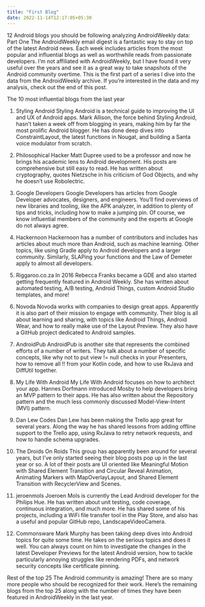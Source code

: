```yaml
---
title: "First Blog"
date: 2022-11-14T12:17:05+05:30
---
```


12 Android blogs you should be following
analyzing AndroidWeekly data: Part One
The AndroidWeekly email digest is a fantastic way to stay on top of the latest Android news. Each week includes articles from the most popular and influential blogs as well as worthwhile reads from passionate developers. I’m not affiliated with AndroidWeekly, but I have found it very useful over the years and see it as a great way to take snapshots of the Android community overtime. This is the first part of a series I dive into the data from the AndroidWeekly archive. If you’re interested in the data and my analysis, check out the end of this post.

The 10 most influential blogs from the last year
1. Styling Android
Styling Android is a technical guide to improving the UI and UX of Android apps. Mark Allison, the force behind Styling Android, hasn’t taken a week off from blogging in years, making him by far the most prolific Android blogger. He has done deep dives into ConstraintLayout, the latest functions in Nougat, and building a Santa voice modulator from scratch.


2. Philosophical Hacker
Matt Dupree used to be a professor and now he brings his academic lens to Android development. His posts are comprehensive but still easy to read. He has written about cryptography, quotes Nietzsche in his criticism of God Objects, and why he doesn’t use Robolectric.


3. Google Developers
Google Developers has articles from Google Developer advocates, designers, and engineers. You’ll find overviews of new libraries and tooling, like the APK analyzer, in addition to plenty of tips and tricks, including how to make a jumping pin. Of course, we know influential members of the community and the experts at Google do not always agree.

4. Hackernoon
Hackernoon has a number of contributors and includes has articles about much more than Android, such as machine learning. Other topics, like using Gradle apply to Android developers and a larger community. Similarly, SLAPing your functions and the Law of Demeter apply to almost all developers.


5. Riggaroo.co.za
In 2016 Rebecca Franks became a GDE and also started getting frequently featured in Android Weekly. She has written about automated testing, A/B testing, Android Things, custom Android Studio templates, and more!

6. Novoda
Novoda works with companies to design great apps. Apparently it is also part of their mission to engage with community. Their blog is all about learning and sharing, with topics like Android Things, Android Wear, and how to really make use of the Layout Preview. They also have a GitHub project dedicated to Android samples.


7. AndroidPub
AndroidPub is another site that represents the combined efforts of a number of writers. They talk about a number of specific concepts, like why not to put view != null checks in your Presenters, how to remove all !! from your Kotlin code, and how to use RxJava and DiffUtil together.


8. My Life With Android
My Life With Android focuses on how to architect your app. Hannes Dorfmann introduced Mosby to help developers bring an MVP pattern to their apps. He has also written about the Repository pattern and the much less commonly discussed Model-View-Intent (MVI) pattern.


9. Dan Lew Codes
Dan Lew has been making the Trello app great for several years. Along the way he has shared lessons from adding offline support to the Trello app, using RxJava to retry network requests, and how to handle schema upgrades.


10. The Droids On Roids
This group has apparently been around for several years, but I’ve only started seeing their blog posts pop up in the last year or so. A lot of their posts are UI oriented like Meaningful Motion with Shared Element Transition and Circular Reveal Animation, Animating Markers with MapOverlayLayout, and Shared Element Transition with RecyclerView and Scenes.


11. jeroenmols
Joeroen Mols is currently the Lead Android developer for the Philips Hue. He has written about unit testing, code coverage, continuous integration, and much more. He has shared some of his projects, including a WiFi file transfer tool in the Play Store, and also has a useful and popular GitHub repo, LandscapeVideoCamera.


12. Commonsware
Mark Murphy has been taking deep dives into Android topics for quite some time. He takes on the serious topics and does it well. You can always count on him to investigate the changes in the latest Developer Previews for the latest Android version, how to tackle particularly annoying struggles like rendering PDFs, and network security concepts like certificate pinning.

Rest of the top 25
The Android community is amazing! There are so many more people who should be recognized for their work. Here’s the remaining blogs from the top 25 along with the number of times they have been featured in AndroidWeekly in the last year.

